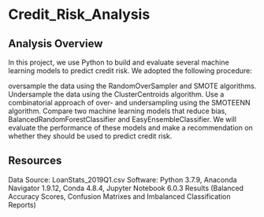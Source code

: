# Credit_Risk_Analysis

## Analysis Overview
In this project, we use Python to build and evaluate several machine learning models to predict credit risk.
We adopted the following procedure:

oversample the data using the RandomOverSampler and SMOTE algorithms.
Undersample the data using the ClusterCentroids algorithm.
Use a combinatorial approach of over- and undersampling using the SMOTEENN algorithm.
Compare two machine learning models that reduce bias, BalancedRandomForestClassifier and EasyEnsembleClassifier.
We will evaluate the performance of these models and make a recommendation on whether they should be used to predict credit risk.

## Resources
Data Source: LoanStats_2019Q1.csv
Software: Python 3.7.9, Anaconda Navigator 1.9.12, Conda 4.8.4, Jupyter Notebook 6.0.3
Results (Balanced Accuracy Scores, Confusion Matrixes and Imbalanced Classification Reports)
